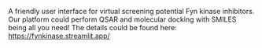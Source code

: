 A friendly user interface for virtual screening potential Fyn kinase inhibitors. Our platform could perform QSAR and molecular docking with SMILES being all you need!
The details could be found here:
https://fynkinase.streamlit.app/

